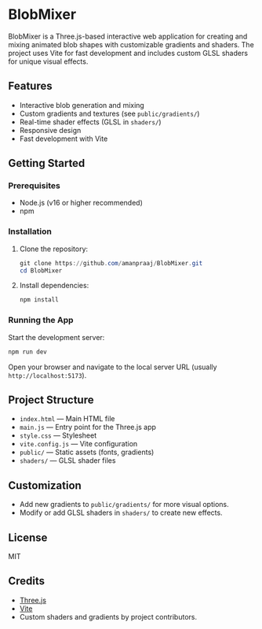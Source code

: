 # BlobMixer

BlobMixer is a Three.js-based interactive web application for creating and mixing animated blob shapes with customizable gradients and shaders. The project uses Vite for fast development and includes custom GLSL shaders for unique visual effects.

## Features
- Interactive blob generation and mixing
- Custom gradients and textures (see `public/gradients/`)
- Real-time shader effects (GLSL in `shaders/`)
- Responsive design
- Fast development with Vite

## Getting Started

### Prerequisites
- Node.js (v16 or higher recommended)
- npm

### Installation
1. Clone the repository:
   ```powershell
   git clone https://github.com/amanpraaj/BlobMixer.git
   cd BlobMixer
   ```
2. Install dependencies:
   ```powershell
   npm install
   ```

### Running the App
Start the development server:
```powershell
npm run dev
```
Open your browser and navigate to the local server URL (usually `http://localhost:5173`).

## Project Structure
- `index.html` — Main HTML file
- `main.js` — Entry point for the Three.js app
- `style.css` — Stylesheet
- `vite.config.js` — Vite configuration
- `public/` — Static assets (fonts, gradients)
- `shaders/` — GLSL shader files

## Customization
- Add new gradients to `public/gradients/` for more visual options.
- Modify or add GLSL shaders in `shaders/` to create new effects.

## License
MIT

## Credits
- [Three.js](https://threejs.org/)
- [Vite](https://vitejs.dev/)
- Custom shaders and gradients by project contributors.
